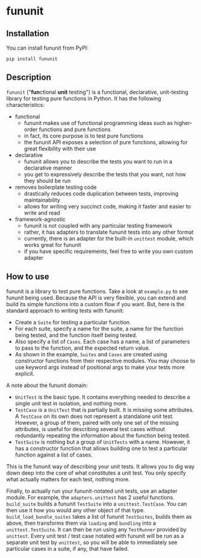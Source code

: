 # fununit

## Installation

You can install fununit from PyPI:

`pip install fununit`

## Description

`fununit` ("**fun**ctional **unit** testing") is a functional, declarative, unit-testing library for testing pure functions in Python. It has the following characteristics:

- functional
  - fununit makes use of functional programming ideas such as higher-order functions and pure functions
  - in fact, its core purpose is to test pure functions
  - the fununit API exposes a selection of pure functions, allowing for great flexibility with their use
- declarative
  - fununit allows you to describe the tests you want to run in a declarative manner
  - you get to expressively describe the tests that you want, not how they should be run
- removes boilerplate testing code
  - drastically reduces code duplication between tests, improving maintainability
  - allows for writing very succinct code, making it faster and easier to write and read
- framework-agnostic
  - fununit is not coupled with any particular testing framework
  - rather, it has adapters to translate fununit tests into any other format
  - currently, there is an adapter for the built-in `unittest` module, which works great for fununit
  - if you have specific requirements, feel free to write you own custom adapter

## How to use

fununit is a library to test pure functions. Take a look at `example.py` to see fununit being used. Because the API is very flexible, you can extend and build its simple functions into a custom flow if you want. But, here is the standard approach to writing tests with fununit:

  - Create a `Suite` for testing a particular function. 
  - For each suite, specify a name for the suite, a name for the function being tested, and the function itself being tested.
  - Also specify a list of `Cases`. Each case has a name, a list of parameters to pass to the function, and the expected return value.
  - As shown in the example, `Suites` and `Cases` are created using constructor functions from their respective modules. You may choose to use keyword args instead of positional args to make your tests more explicit.

A note about the fununit domain:

  - `UnitTest` is the basic type. It contains everything needed to describe a single unit test in isolation, and nothing more.
  - `TestCase` is a `UnitTest` that is partially built. It is missing some attributes. A `TestCase` on its own does not represent a standalone unit test. However, a group of them, paired with only one set of the missing attributes, is useful for describing several test cases without redundantly repeating the information about the function being tested.
  - `TestSuite` is nothing but a group of `UnitTests` with a name. However, it has a constructor function that allows building one to test a particular function against a list of cases.

This is the fununit way of describing your unit tests. It allows you to dig way down deep into the core of what constitutes a unit test. You only specify what actually matters for each test, nothing more.

Finally, to actually run your fununit-notated unit tests, use an adapter module. For example, the `adapters.unittest` has 2 useful functions. `build_suite` builds a fununit `TestSuite` into a `unittest.TestCase`. You can then use it how you would any other object of that type. `build_load_bundle_suites` takes a list of fununit `TestSuites`, builds them as above, then transforms them via `loading` and `bundling` into a `unittest.TestSuite`. It can then be run using any `TestRunner` provided by `unittest`. Every unit test / test case notated with fununit will be run as a separate unit test by `unittest`, so you will be able to immediately see particular cases in a suite, if any, that have failed.
